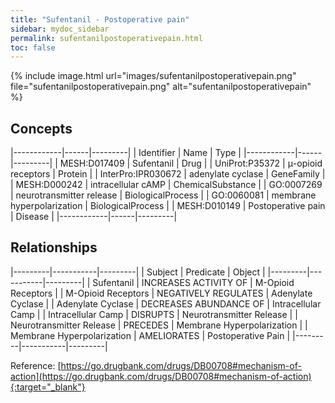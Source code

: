 ```yaml
---
title: "Sufentanil - Postoperative pain"
sidebar: mydoc_sidebar
permalink: sufentanilpostoperativepain.html
toc: false 
---
```


{% include image.html url="images/sufentanilpostoperativepain.png" file="sufentanilpostoperativepain.png" alt="sufentanilpostoperativepain" %}

## Concepts

|------------|------|---------|
| Identifier | Name | Type    |
|------------|------|---------|
| MESH:D017409 | Sufentanil | Drug |
| UniProt:P35372 | μ-opioid receptors | Protein |
| InterPro:IPR030672 | adenylate cyclase | GeneFamily |
| MESH:D000242 | intracellular cAMP | ChemicalSubstance |
| GO:0007269 | neurotransmitter release | BiologicalProcess |
| GO:0060081 | membrane hyperpolarization | BiologicalProcess |
| MESH:D010149 | Postoperative pain | Disease |
|------------|------|---------|

## Relationships

|---------|-----------|---------|
| Subject | Predicate | Object  |
|---------|-----------|---------|
| Sufentanil | INCREASES ACTIVITY OF | Μ-Opioid Receptors |
| Μ-Opioid Receptors | NEGATIVELY REGULATES | Adenylate Cyclase |
| Adenylate Cyclase | DECREASES ABUNDANCE OF | Intracellular Camp |
| Intracellular Camp | DISRUPTS | Neurotransmitter Release |
| Neurotransmitter Release | PRECEDES | Membrane Hyperpolarization |
| Membrane Hyperpolarization | AMELIORATES | Postoperative Pain |
|---------|-----------|---------|

Reference: [https://go.drugbank.com/drugs/DB00708#mechanism-of-action](https://go.drugbank.com/drugs/DB00708#mechanism-of-action){:target="_blank"}